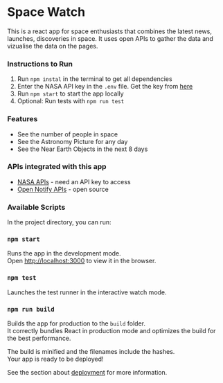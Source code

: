 # Space Watch

This is a react app for space enthusiasts that combines the latest news, launches, discoveries in space. It uses open APIs to gather the data and vizualise the data on the pages.

### Instructions to Run
1. Run `npm instal` in the terminal to get all dependencies
2. Enter the NASA API key in the `.env` file. Get the key from [here](https://api.nasa.gov/)
3. Run `npm start` to start the app locally
4. Optional: Run tests with `npm run test`

### Features
- See the number of people in space
- See the Astronomy Picture for any day
- See the Near Earth Objects in the next 8 days

### APIs integrated with this app
- [NASA APIs](https://api.nasa.gov/) - need an API key to access
- [Open Notify APIs](http://open-notify.org/Open-Notify-API/) - open source

### Available Scripts

In the project directory, you can run:

### `npm start`

Runs the app in the development mode.\
Open [http://localhost:3000](http://localhost:3000) to view it in the browser.

### `npm test`

Launches the test runner in the interactive watch mode.

### `npm run build`

Builds the app for production to the `build` folder.\
It correctly bundles React in production mode and optimizes the build for the best performance.

The build is minified and the filenames include the hashes.\
Your app is ready to be deployed!

See the section about [deployment](https://facebook.github.io/create-react-app/docs/deployment) for more information.
